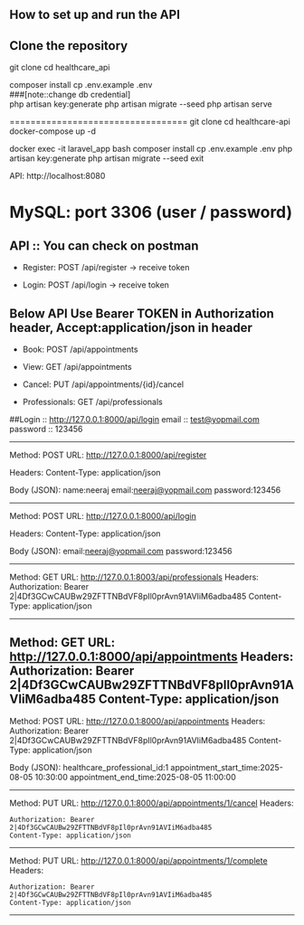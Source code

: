 

## How to set up and run the API 

## Clone the repository

git clone <repo-url>
cd healthcare_api

composer install
cp .env.example .env  
###[note::change db credential]   
php artisan key:generate
php artisan migrate --seed
php artisan serve

==================================
git clone <repo-url>
cd healthcare-api
docker-compose up -d

docker exec -it laravel_app bash
composer install
cp .env.example .env
php artisan key:generate
php artisan migrate --seed
exit

API: http://localhost:8080

MySQL: port 3306 (user / password)
==================================

## API :: You can check on postman

- Register: POST /api/register → receive token

- Login: POST /api/login → receive token

## Below API Use Bearer TOKEN in Authorization header, Accept:application/json in header

- Book: POST /api/appointments

- View: GET /api/appointments

- Cancel: PUT /api/appointments/{id}/cancel

- Professionals: GET /api/professionals

##Login :: http://127.0.0.1:8000/api/login
email :: test@yopmail.com
password :: 123456

----------------------------------

Method: POST
URL: http://127.0.0.1:8000/api/register

Headers:
	Content-Type: application/json

Body (JSON):
		name:neeraj
		email:neeraj@yopmail.com
		password:123456

--------------------------------------------------------------

Method: POST
URL: http://127.0.0.1:8000/api/login

Headers:
	Content-Type: application/json

Body (JSON):
	email:neeraj@yopmail.com
	password:123456

------------------------------------------
Method: GET
URL: http://127.0.0.1:8003/api/professionals
Headers:
	Authorization: Bearer 2|4Df3GCwCAUBw29ZFTTNBdVF8pIl0prAvn91AVIiM6adba485
	Content-Type: application/json

------------------------------------------
Method: GET
URL: http://127.0.0.1:8000/api/appointments
Headers:
	Authorization: Bearer 2|4Df3GCwCAUBw29ZFTTNBdVF8pIl0prAvn91AVIiM6adba485
	Content-Type: application/json
------------------------------------------

Method: POST
URL: http://127.0.0.1:8000/api/appointments
Headers:
	Authorization: Bearer 2|4Df3GCwCAUBw29ZFTTNBdVF8pIl0prAvn91AVIiM6adba485
	Content-Type: application/json

Body (JSON):
	healthcare_professional_id:1
	appointment_start_time:2025-08-05 10:30:00
	appointment_end_time:2025-08-05 11:00:00

------------------------------------------

Method: PUT
URL: http://127.0.0.1:8000/api/appointments/1/cancel
Headers:

	Authorization: Bearer 2|4Df3GCwCAUBw29ZFTTNBdVF8pIl0prAvn91AVIiM6adba485
	Content-Type: application/json

------------------------------------------

Method: PUT
URL: http://127.0.0.1:8000/api/appointments/1/complete
Headers:

	Authorization: Bearer 2|4Df3GCwCAUBw29ZFTTNBdVF8pIl0prAvn91AVIiM6adba485
	Content-Type: application/json

------------------------------------------






